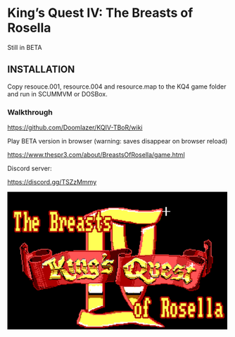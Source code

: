 # King’s Quest IV: The Breasts of Rosella

Still in BETA

## INSTALLATION

Copy resouce.001, resource.004 and resource.map to the KQ4 game folder and run in SCUMMVM or DOSBox.

### Walkthrough

https://github.com/Doomlazer/KQIV-TBoR/wiki

Play BETA version in browser (warning: saves disappear on browser reload)

https://www.thespr3.com/about/BreastsOfRosella/game.html

Discord server:

https://discord.gg/TSZzMmmy

<img src="TitleCard.png"  width="500">
